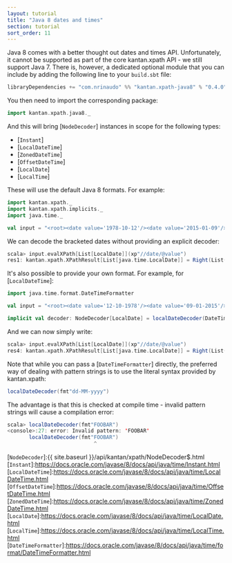 ```yaml
---
layout: tutorial
title: "Java 8 dates and times"
section: tutorial
sort_order: 11
---
```

Java 8 comes with a better thought out dates and times API. Unfortunately, it cannot be supported as part of the core
kantan.xpath API - we still support Java 7. There is, however, a dedicated optional module that you can include by
adding the following line to your `build.sbt` file:

```scala
libraryDependencies += "com.nrinaudo" %% "kantan.xpath-java8" % "0.4.0"
```

You then need to import the corresponding package:

```scala
import kantan.xpath.java8._
```

And this will bring [`NodeDecoder`] instances in scope for the following types:

* [`Instant`]
* [`LocalDateTime`]
* [`ZonedDateTime`]
* [`OffsetDateTime`]
* [`LocalDate`]
* [`LocalTime`]

These will use the default Java 8 formats. For example:

```scala
import kantan.xpath._
import kantan.xpath.implicits._
import java.time._

val input = "<root><date value='1978-10-12'/><date value='2015-01-09'/></root>"
```

We can decode the bracketed dates without providing an explicit decoder:

```scala
scala> input.evalXPath[List[LocalDate]](xp"//date/@value")
res1: kantan.xpath.XPathResult[List[java.time.LocalDate]] = Right(List(1978-10-12, 2015-01-09))
```

It's also possible to provide your own format. For example, for [`LocalDateTime`]:

```scala
import java.time.format.DateTimeFormatter

val input = "<root><date value='12-10-1978'/><date value='09-01-2015'/></root>"

implicit val decoder: NodeDecoder[LocalDate] = localDateDecoder(DateTimeFormatter.ofPattern("dd-MM-yyyy"))
```

And we can now simply write:

```scala
scala> input.evalXPath[List[LocalDate]](xp"//date/@value")
res4: kantan.xpath.XPathResult[List[java.time.LocalDate]] = Right(List(1978-10-12, 2015-01-09))
```

Note that while you can pass a [`DateTimeFormatter`] directly, the preferred way of dealing with pattern strings is to
use the literal syntax provided by kantan.xpath:

```scala
localDateDecoder(fmt"dd-MM-yyyy")
```

The advantage is that this is checked at compile time - invalid pattern strings will cause a compilation error:

```scala
scala> localDateDecoder(fmt"FOOBAR")
<console>:27: error: Invalid pattern: 'FOOBAR'
       localDateDecoder(fmt"FOOBAR")
                            ^
```

[`NodeDecoder`]:{{ site.baseurl }}/api/kantan/xpath/NodeDecoder$.html
[`Instant`]:https://docs.oracle.com/javase/8/docs/api/java/time/Instant.html
[`LocalDateTime`]:https://docs.oracle.com/javase/8/docs/api/java/time/LocalDateTime.html
[`OffsetDateTime`]:https://docs.oracle.com/javase/8/docs/api/java/time/OffsetDateTime.html
[`ZonedDateTime`]:https://docs.oracle.com/javase/8/docs/api/java/time/ZonedDateTime.html
[`LocalDate`]:https://docs.oracle.com/javase/8/docs/api/java/time/LocalDate.html
[`LocalTime`]:https://docs.oracle.com/javase/8/docs/api/java/time/LocalTime.html
[`DateTimeFormatter`]:https://docs.oracle.com/javase/8/docs/api/java/time/format/DateTimeFormatter.html
